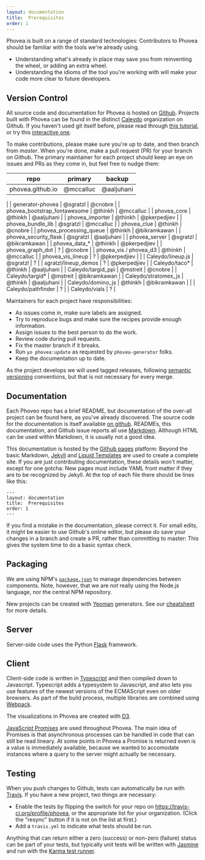 ```yaml
---
layout: documentation
title:  Prerequisites
order: 1
---
```


Phovea is built on a range of standard technologies: Contributors to Phovea should be familiar
with the tools we're already using.

- Understanding what's already in place may save you from reinventing the wheel,
or adding an extra wheel.
- Understanding the idioms of the tool you're working with will make your code more clear
to future developers.

## Version Control

All source code and documentation for Phovea is hosted on [Github](https://github.com/phovea).
Projects built with Phovea can be found in the distinct [Caleydo](https://github.com/caleydo)
organization on Github. If you haven't used git itself before, please read through
[this tutorial](https://git-scm.com/docs/gittutorial),
or try this [interactive one](https://try.github.io/).

To make contributions, please make sure you're up to date, and then branch from *master*.
When you're done, make a pull request (PR) for your branch on Github. The primary maintainer for
each project should keep an eye on issues and PRs as they come in, but feel free to nudge them:

| repo                         | primary   | backup       |
|------------------------------|-----------|--------------|
| phovea.github.io             | @mccalluc | @aaljuhani   |
|
| generator-phovea             | @sgratzl  | @cnobre      |
| phovea_bootstrap_fontawesome | @thinkh   | @mccalluc    |
| phovea_core                  | @thinkh   | @aaljuhani   |
| phovea_importer              | @thinkh   | @pkerpedjiev |
| phovea_bundle_lib            | @sgratzl  | @mccalluc    |
| phovea_clue                  | @thinkh   | @cnobre      |
| phovea_processing_queue      | @thinkh   | @bikramkawan |
| phovea_security_flask        | @sgratzl   | @aaljuhani   |
| phovea_server                | @sgratzl  | @bikramkawan |
| phovea_data_*                | @thinkh   | @pkerpedjiev |
| phovea_graph_dot             | ?   | @cnobre      |
| phovea_vis / phovea_d3       | @thinkh   | @mccalluc    |
| phovea_vis_lineup            | ?   | @pkerpedjiev |
|
| Caleydo/lineup.js            | @sgratzl   | ? |
| sgratzl/lineup_demos         | ?   | @pkerpedjiev |
| Caleydo/taco*                | @thinkh   | @aaljuhani   |
| Caleydo/targid_ppi           | @mstreit   | @cnobre      |
| Caleydo/targid*              | @mstreit   | @bikramkawan |
| Caleydo/stratomex_js         | @thinkh   | @aaljuhani   |
| Caleydo/domino_js            | @thinkh   | @bikramkawan |
|
| Caleydo/pathfinder           | ?   |
| Caleydo/vials                | ?   |

Maintainers for each project have responsibilities:

- As issues come in, make sure labels are assigned.
- Try to reproduce bugs and make sure the recipes provide enough information.
- Assign issues to the best person to do the work.
- Review code during pull requests.
- Fix the master branch if it breaks.
- Run `yo phovea:update` as requested by `phovea-generator` folks.
- Keep the documentation up to date.

As the project develops we will used tagged releases, following
[semantic versioning](http://semver.org/) conventions, but that is not necessary for every merge.

## Documentation

Each Phoveo repo has a brief README, but documentation of the over-all project can be found here,
as you've already discovered. The source code for the documentation is itself available
[on github](https://github.com/phovea/phovea.github.io). READMEs, this documentation, and Github
issue reports all use [Markdown](https://guides.github.com/features/mastering-markdown/).
Although HTML can be used within Markdown, it is usually not a good idea.

This documentation is hosted by the [Github pages](https://pages.github.com/) platform: Beyond the
basic Markdown, [Jekyll](https://jekyllrb.com/) and
[Liquid Templates](http://shopify.github.io/liquid/basics/introduction/) are used to create a
complete site. If you are just contributing documentation, these details won't matter, except for
one gotcha: New pages must include YAML front matter if they are to be recognized by Jekyll.
At the top of each file there should be lines like this:

```
---
layout: documentation
title:  Prerequisites
order: 1
---
```

If you find a mistake in the documentation, please correct it. For small edits, it might be easier
to use Github's online editor, but please do save your changes in a branch and create a PR, rather
than committing to master: This gives the system time to do a basic syntax check.

## Packaging

We are using NPM's [`package.json`](https://docs.npmjs.com/files/package.json)
to manage dependencies between components. Note, however, that we are *not* really using the Node.js
language, nor the central NPM repository.

New projects can be created with [Yeoman](http://yeoman.io/) generators.
See our [cheatsheet](/contributors/cheatsheet/) for more details.

## Server

Server-side code uses the Python [Flask](http://flask.pocoo.org/) framework.

## Client

Client-side code is written in [Typescript](https://www.typescriptlang.org/) and then compiled down
to Javascript. Typescript adds a typesystem to Javascript, and also lets you use features of the newest
versions of the ECMAScript even on older browsers.  As part of the build process, multiple libraries
are combined using [Webpack](https://webpack.github.io/).

The visualizations in Phovea are created with [D3](https://github.com/d3/d3/wiki).

[JavaScript Promises](https://developers.google.com/web/fundamentals/getting-started/primers/promises)
are used throughout Phovea. The main idea of Promises is that asynchronous processes can be handled in
code that can still be read lineary. At some points in Phovea a Promise is returned even is a value is
immediately available, because we wanted to accomodate instances where a query to the server
might actually be necessary.

## Testing

When you push changes to Github, tests can automatically be run with
[Travis](https://docs.travis-ci.com/user/getting-started/). If you have a new project,
two things are necessary:

- Enable the tests by flipping the switch for your repo on https://travis-ci.org/profile/phovea,
or the appropriate list for your organization. (Click the "resync" button if it is not on the
list at first.)
- Add a `travis.yml` to indicate what tests should be run.

Anything that can return either a zero (success) or non-zero (failure) status can be part of your
tests, but typically unit tests will be written with [Jasmine](https://jasmine.github.io/) and run
with the [Karma test runner](https://karma-runner.github.io/).
